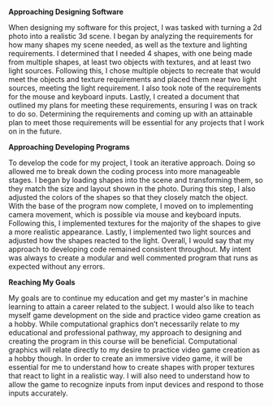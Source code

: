**Approaching Designing Software**

When designing my software for this project, I was tasked with turning a 2d photo into a realistic 3d scene. I began by analyzing the requirements for how many shapes my scene needed, as well as the texture and lighting requirements. I determined that I needed 4 shapes, with one being made from multiple shapes, at least two objects with textures, and at least two light sources. Following this, I chose multiple objects to recreate that would meet the objects and texture requirements and placed them near two light sources, meeting the light requirement. I also took note of the requirements for the mouse and keyboard inputs. Lastly, I created a document that outlined my plans for meeting these requirements, ensuring I was on track to do so. Determining the requirements and coming up with an attainable plan to meet those requirements will be essential for any projects that I work on in the future. 

**Approaching Developing Programs**

To develop the code for my project, I took an iterative approach. Doing so allowed me to break down the coding process into more manageable stages. I began by loading shapes into the scene and transforming them, so they match the size and layout shown in the photo. During this step, I also adjusted the colors of the shapes so that they closely match the object. With the base of the program now complete, I moved on to implementing camera movement, which is possible via mouse and keyboard inputs. Following this, I implemented textures for the majority of the shapes to give a more realistic appearance. Lastly, I implemented two light sources and adjusted how the shapes reacted to the light. Overall, I would say that my approach to developing code remained consistent throughout. My intent was always to create a modular and well commented program that runs as expected without any errors. 

**Reaching My Goals**

My goals are to continue my education and get my master's in machine learning to attain a career related to the subject. I would also like to teach myself game development on the side and practice video game creation as a hobby. While computational graphics don’t necessarily relate to my educational and professional pathway, my approach to designing and creating the program in this course will be beneficial. Computational graphics will relate directly to my desire to practice video game creation as a hobby though. In order to create an immersive video game, it will be essential for me to understand how to create shapes with proper textures that react to light in a realistic way. I will also need to understand how to allow the game to recognize inputs from input devices and respond to those inputs accurately.
